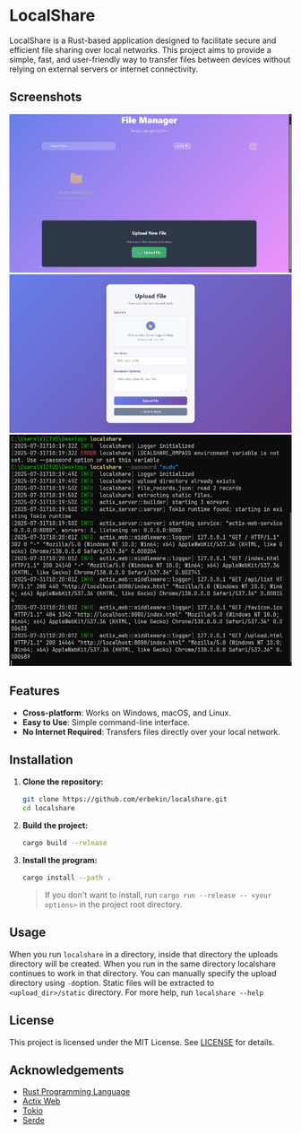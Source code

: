 # LocalShare

LocalShare is a Rust-based application designed to facilitate secure and efficient file sharing over local networks. This project aims to provide a simple, fast, and user-friendly way to transfer files between devices without relying on external servers or internet connectivity.

## Screenshots

![Screenshot](screenshots/home.png)
![Screenshot](screenshots/upload.png)
![Screenshot](screenshots/cli.png)


## Features

- **Cross-platform**: Works on Windows, macOS, and Linux.
- **Easy to Use**: Simple command-line interface.
- **No Internet Required**: Transfers files directly over your local network.

## Installation

1. **Clone the repository:**
    ```bash
    git clone https://github.com/erbekin/localshare.git
    cd localshare
    ```

2. **Build the project:**
    ```bash
    cargo build --release
    ```

3. **Install the program:**
    ```bash
    cargo install --path .
    ```
    > If you don't want to install, run `cargo run --release -- <your options>` in the project root directory.

## Usage

When you run `localshare` in a directory, inside that directory the uploads directory will be created. When you run in the same directory localshare continues to work in that directory.
You can manually specify the upload directory using `-d`option.
Static files will be extracted to `<upload_dir>/static` directory.
For more help, run `localshare --help` 

## License

This project is licensed under the MIT License. See [LICENSE](LICENSE) for details.

## Acknowledgements

- [Rust Programming Language](https://www.rust-lang.org/)
- [Actix Web](https://actix.rs/)
- [Tokio](https://tokio.rs/)
- [Serde](https://serde.rs/)
